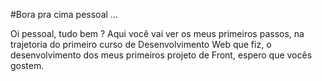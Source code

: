 
#Bora pra cima pessoal ...

Oi pessoal, tudo bem ? Aqui você vai ver os meus primeiros passos, na  trajetoria do primeiro curso de Desenvolvimento Web que fiz, o desenvolvimento dos meus primeiros projeto de Front, espero que vocês gostem.  

